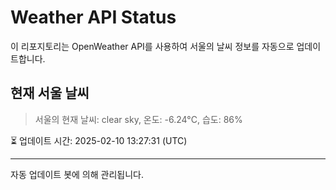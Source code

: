 
# Weather API Status

이 리포지토리는 OpenWeather API를 사용하여 서울의 날씨 정보를 자동으로 업데이트합니다.

## 현재 서울 날씨
> 서울의 현재 날씨: clear sky, 온도: -6.24°C, 습도: 86%

⏳ 업데이트 시간: 2025-02-10 13:27:31 (UTC)

---
자동 업데이트 봇에 의해 관리됩니다.
